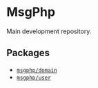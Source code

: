 # MsgPhp

Main development repository.

## Packages

- [`msgphp/domain`](https://github.com/msgphp/domain)
- [`msgphp/user`](https://github.com/msgphp/user)
